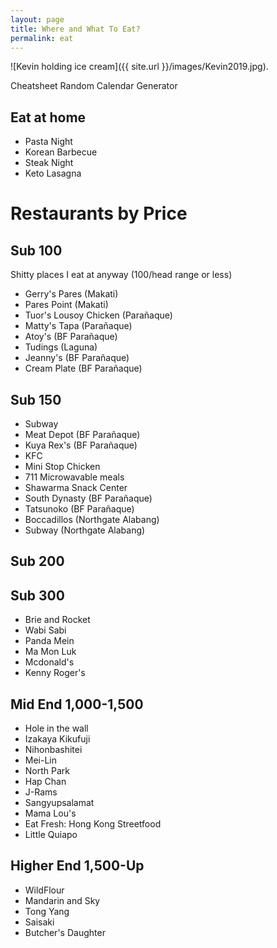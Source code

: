 ```yaml
---
layout: page
title: Where and What To Eat?
permalink: eat
---
```

![Kevin holding ice cream]({{ site.url }}/images/Kevin2019.jpg).

Cheatsheet Random Calendar Generator

## Eat at home

- Pasta Night
- Korean Barbecue
- Steak Night
- Keto Lasagna

# Restaurants by Price

## Sub 100

Shitty places I eat at anyway (100/head range or less)

- Gerry's Pares (Makati)
- Pares Point (Makati)
- Tuor's Lousoy Chicken (Parañaque)
- Matty's Tapa (Parañaque)
- Atoy's (BF Parañaque)
- Tudings (Laguna)
- Jeanny's (BF Parañaque)
- Cream Plate (BF Parañaque)

## Sub 150

- Subway
- Meat Depot (BF Parañaque)
- Kuya Rex's (BF Parañaque)
- KFC
- Mini Stop Chicken
- 711 Microwavable meals
- Shawarma Snack Center
- South Dynasty (BF Parañaque)
- Tatsunoko (BF Parañaque)
- Boccadillos (Northgate Alabang)
- Subway (Northgate Alabang)


## Sub 200


## Sub 300

- Brie and Rocket
- Wabi Sabi
- Panda Mein
- Ma Mon Luk
- Mcdonald's
- Kenny Roger's

## Mid End 1,000-1,500

- Hole in the wall
- Izakaya Kikufuji
- Nihonbashitei
- Mei-Lin
- North Park
- Hap Chan
- J-Rams
- Sangyupsalamat
- Mama Lou's
- Eat Fresh: Hong Kong Streetfood
- Little Quiapo


## Higher End 1,500-Up

- WildFlour
- Mandarin and Sky
- Tong Yang
- Saisaki
- Butcher's Daughter
